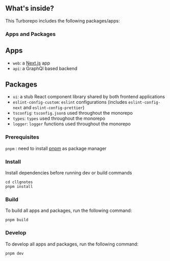 ## What's inside?

This Turborepo includes the following packages/apps:

### Apps and Packages
## Apps
- `web`: a [Next.js](https://nextjs.org/) app
- `api`: a GraphQl based backend
## Packages
- `ui`: a stub React component library shared by both frontend applications
- `eslint-config-custom`: `eslint` configurations (includes `eslint-config-next` and `eslint-config-prettier`)
- `tsconfig`: `tsconfig.json`s used throughout the monorepo
- `types`: `types` used throughout the monorepo
- `logger`: `logger` functions used throughout the monorepo

### Prerequisites

`pnpm` : need to install [pnpm](https://pnpm.io/installation) as package manager

### Install

Install dependencies before running dev or build commands

```
cd cllgnotes
pnpm install
```

### Build

To build all apps and packages, run the following command:

```
pnpm build
```

### Develop

To develop all apps and packages, run the following command:

```
pnpm dev
```
